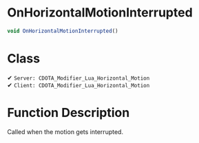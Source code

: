 # OnHorizontalMotionInterrupted
```js
void OnHorizontalMotionInterrupted()
```
# Class
✔ `Server: CDOTA_Modifier_Lua_Horizontal_Motion`  
✔ `Client: CDOTA_Modifier_Lua_Horizontal_Motion`  

# Function Description
Called when the motion gets interrupted.
